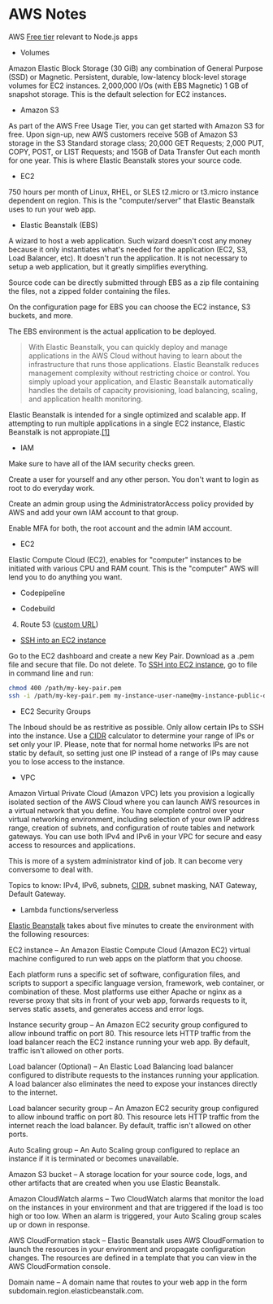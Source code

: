 # AWS Notes

AWS [Free tier](https://aws.amazon.com/free/?all-free-tier.sort-by=item.additionalFields.SortRank&all-free-tier.sort-order=asc) relevant to Node.js apps

- Volumes

Amazon Elastic Block Storage (30 GiB) any combination of General Purpose (SSD) or Magnetic. Persistent, durable, low-latency block-level storage volumes for EC2 instances. 2,000,000 I/Os (with EBS Magnetic) 1 GB of snapshot storage. This is the default selection for EC2 instances.

- Amazon S3

As part of the AWS Free Usage Tier, you can get started with Amazon S3 for free. Upon sign-up, new AWS customers receive 5GB of Amazon S3 storage in the S3 Standard storage class; 20,000 GET Requests; 2,000 PUT, COPY, POST, or LIST Requests; and 15GB of Data Transfer Out each month for one year. This is where Elastic Beanstalk stores your source code.

- EC2 

750 hours per month of Linux, RHEL, or SLES t2.micro or t3.micro instance dependent on region. This is the "computer/server" that Elastic Beanstalk uses to run your web app.

- Elastic Beanstalk (EBS)

A wizard to host a web application. Such wizard doesn't cost any money because it only instantiates what's needed for the application (EC2, S3, Load Balancer, etc). It doesn't run the application. It is not necessary to setup a web application, but it greatly simplifies everything.

Source code can be directly submitted through EBS as a zip file containing the files, not a zipped folder containing the files.

On the configuration page for EBS you can choose the EC2 instance, S3 buckets, and more.

The EBS environment is the actual application to be deployed.

> With Elastic Beanstalk, you can quickly deploy and manage applications in the AWS Cloud without having to learn about the infrastructure that runs those applications. Elastic Beanstalk reduces management complexity without restricting choice or control. You simply upload your application, and Elastic Beanstalk automatically handles the details of capacity provisioning, load balancing, scaling, and application health monitoring.

Elastic Beanstalk is intended for a single optimized and scalable app. If attempting to run multiple applications in a single EC2 instance, Elastic Beanstalk is not appropiate.[[1]](https://stackoverflow.com/questions/12713834/running-multiple-environments-on-one-aws-ec2-instance-elastic-beanstalk)

- IAM 

Make sure to have all of the IAM security checks green.

Create a user for yourself and any other person. You don't want to login as root to do everyday work. 

Create an admin group using the AdministratorAccess policy provided by AWS and add your own IAM account to that group. 

Enable MFA for both, the root account and the admin IAM account. 

- EC2

Elastic Compute Cloud (EC2), enables for "computer" instances to be initiated with various CPU and RAM count. This is the "computer" AWS will lend you to do anything you want.

- Codepipeline

- Codebuild 

4. Route 53 ([custom URL](https://stackoverflow.com/questions/12280220/custom-url-at-aws-elastic-beanstalk))

- [SSH into an EC2 instance](https://docs.aws.amazon.com/AWSEC2/latest/UserGuide/ec2-key-pairs.html)

Go to the EC2 dashboard and create a new Key Pair.
Download as a .pem file and secure that file. Do not delete.
To [SSH into EC2 instance](https://docs.aws.amazon.com/AWSEC2/latest/UserGuide/AccessingInstancesLinux.html), go to file in command line and run:

``` bash
chmod 400 /path/my-key-pair.pem
ssh -i /path/my-key-pair.pem my-instance-user-name@my-instance-public-dns-name
```

- EC2 Security Groups

The Inboud should be as restritive as possible. Only allow certain IPs to SSH into the instance. Use a [CIDR](http://jodies.de/ipcalc) calculator to determine your range of IPs or set only your IP. Please, note that for normal home networks IPs are not static by default, so setting just one IP instead of a range of IPs may cause you to lose access to the instance.

- VPC

Amazon Virtual Private Cloud (Amazon VPC) lets you provision a logically isolated section of the AWS Cloud where you can launch AWS resources in a virtual network that you define. You have complete control over your virtual networking environment, including selection of your own IP address range, creation of subnets, and configuration of route tables and network gateways. You can use both IPv4 and IPv6 in your VPC for secure and easy access to resources and applications.

This is more of a system administrator kind of job. It can become very conversome to deal with.

Topics to know: IPv4, IPv6, subnets, [CIDR](http://jodies.de/ipcalc), subnet masking, NAT Gateway, Default Gateway.

- Lambda functions/serverless

[Elastic Beanstalk](https://docs.aws.amazon.com/elasticbeanstalk/latest/dg/nodejs-dynamodb-tutorial.html) takes about five minutes to create the environment with the following resources:

EC2 instance – An Amazon Elastic Compute Cloud (Amazon EC2) virtual machine configured to run web apps on the platform that you choose.

Each platform runs a specific set of software, configuration files, and scripts to support a specific language version, framework, web container, or combination of these. Most platforms use either Apache or nginx as a reverse proxy that sits in front of your web app, forwards requests to it, serves static assets, and generates access and error logs.

Instance security group – An Amazon EC2 security group configured to allow inbound traffic on port 80. This resource lets HTTP traffic from the load balancer reach the EC2 instance running your web app. By default, traffic isn't allowed on other ports.

Load balancer (Optional) – An Elastic Load Balancing load balancer configured to distribute requests to the instances running your application. A load balancer also eliminates the need to expose your instances directly to the internet.

Load balancer security group – An Amazon EC2 security group configured to allow inbound traffic on port 80. This resource lets HTTP traffic from the internet reach the load balancer. By default, traffic isn't allowed on other ports.

Auto Scaling group – An Auto Scaling group configured to replace an instance if it is terminated or becomes unavailable.

Amazon S3 bucket – A storage location for your source code, logs, and other artifacts that are created when you use Elastic Beanstalk.

Amazon CloudWatch alarms – Two CloudWatch alarms that monitor the load on the instances in your environment and that are triggered if the load is too high or too low. When an alarm is triggered, your Auto Scaling group scales up or down in response.

AWS CloudFormation stack – Elastic Beanstalk uses AWS CloudFormation to launch the resources in your environment and propagate configuration changes. The resources are defined in a template that you can view in the AWS CloudFormation console.

Domain name – A domain name that routes to your web app in the form subdomain.region.elasticbeanstalk.com.